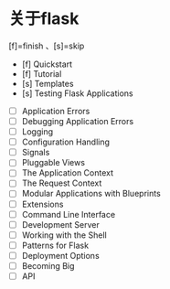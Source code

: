 # 关于flask

[f]=finish 、[s]=skip


- [f] Quickstart
- [f] Tutorial
- [s] Templates
- [s] Testing Flask Applications
- [ ] Application Errors
- [ ] Debugging Application Errors
- [ ] Logging
- [ ] Configuration Handling
- [ ] Signals
- [ ] Pluggable Views
- [ ] The Application Context
- [ ] The Request Context
- [ ] Modular Applications with Blueprints
- [ ] Extensions
- [ ] Command Line Interface
- [ ] Development Server
- [ ] Working with the Shell
- [ ] Patterns for Flask
- [ ] Deployment Options
- [ ] Becoming Big
- [ ] API